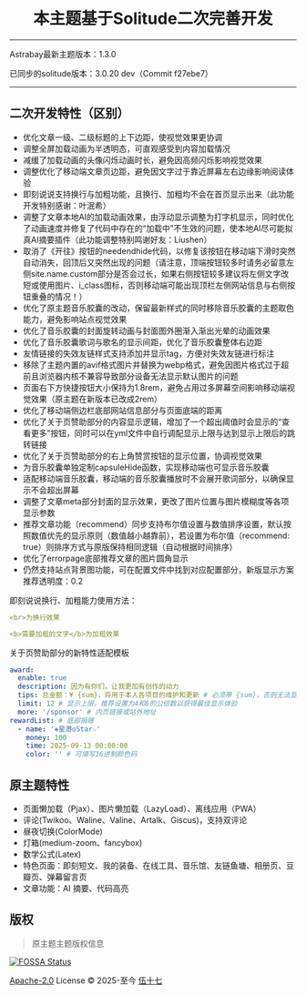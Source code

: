 <div align="center">

# 本主题基于Solitude二次完善开发

</div>

---

Astrabay最新主题版本：1.3.0

已同步的solitude版本：3.0.20 dev（Commit f27ebe7）

---

## 二次开发特性（区别）

- 优化文章一级、二级标题的上下边距，使视觉效果更协调
- 调整全屏加载动画为半透明态，可直观感受到内容加载情况
- 减缓了加载动画的头像闪烁动画时长，避免因高频闪烁影响视觉效果
- 调整优化了移动端文章页边距，避免因文字过于靠近屏幕左右边缘影响阅读体验
- 即刻说说支持换行与加粗功能，且换行、加粗均不会在首页显示出来（此功能开发特别感谢：叶泯希）
- 调整了文章本地AI的加载动画效果，由浮动显示调整为打字机显示，同时优化了动画速度并修复了代码中存在的“加载中”不生效的问题，使本地AI尽可能拟真AI摘要插件（此功能调整特别鸣谢好友：Liushen）
- 取消了《开往》按钮的needendhide代码，以修复该按钮在移动端下滑时突然自动消失，回顶后又突然出现的问题（请注意，顶端按钮较多时请务必留意左侧site.name.custom部分是否会过长，如果右侧按钮较多建议将左侧文字改短或使用图片、i_class图标，否则移动端可能出现顶栏左侧网站信息与右侧按钮重叠的情况！）
- 优化了原主题音乐胶囊的改动，保留最新样式的同时移除音乐胶囊的主题取色能力，避免影响站点视觉效果
- 优化了音乐胶囊的封面旋转动画与封面图外圈渐入渐出光晕的动画效果
- 优化了音乐胶囊歌词与歌名的显示间距，优化了音乐胶囊整体右边距
- 友情链接的失效友链样式支持添加并显示tag，方便对失效友链进行标注
- 移除了主题内置的avif格式图片并替换为webp格式，避免因图片格式过于超前且浏览器内核不兼容导致部分设备无法显示默认图片的问题
- 页面右下方快捷按钮大小保持为1.8rem，避免占用过多屏幕空间影响移动端视觉效果（原主题在新版本已改成2rem）
- 优化了移动端侧边栏底部网站信息部分与页面底端的距离
- 优化了关于页赞助部分的内容显示逻辑，增加了一个超出阈值时会显示的“查看更多”按钮，同时可以在yml文件中自行调配显示上限与达到显示上限后的跳转链接
- 优化了关于页赞助部分的右上角赞赏按钮的显示位置，协调视觉效果
- 为音乐胶囊单独定制capsuleHide函数，实现移动端也可显示音乐胶囊
- 适配移动端音乐胶囊，移动端的音乐胶囊播放时不会展开歌词部分，以确保显示不会超出屏幕
- 调整了文章meta部分封面的显示效果，更改了图片位置与图片模糊度等各项显示参数
- 推荐文章功能（recommend）同步支持布尔值设置与数值排序设置，默认按照数值优先的显示原则（数值越小越靠前），若设置为布尔值（recommend: true）则排序方式与原版保持相同逻辑（自动根据时间排序）
- 优化了errorpage底部推荐文章的图片圆角显示
- 仍然支持站点背景图功能，可在配置文件中找到对应配置部分，新版显示方案推荐透明度：0.2

即刻说说换行、加粗能力使用方法：

```yml
<br>为换行效果

<b>需要加粗的文字</b>为加粗效果
```

关于页赞助部分的新特性适配模板

```yml
award:
  enable: true
  description: 因为有你们，让我更加有创作的动力
  tips: 总金额：¥ {sum}，将用于本人各项目的维护和更新 # 必须带 {sum}，否则无法显示总金额
  limit: 12 # 显示上限，推荐设置为4和6的公倍数以获得最佳显示体验
  more: '/sponsor' # 内页链接或站外地址
rewardList: # 底部捐赠
  - name: '❖星港◎Star☆'
    money: 100
    time: 2025-09-13 00:00:00
    color: '' # 可填写16进制颜色码
```

## 原主题特性

- 页面懒加载（Pjax）、图片懒加载（LazyLoad）、离线应用（PWA）
- 评论(Twikoo、Waline、Valine、Artalk、Giscus)，支持双评论
- 昼夜切换(ColorMode)
- 灯箱(medium-zoom、fancybox)
- 数学公式(Latex)
- 特色页面：即刻短文、我的装备、在线工具、音乐馆、友链鱼塘、相册页、豆瓣页、弹幕留言页
- 文章功能：AI 摘要、代码高亮

## 版权

> 原主题主题版权信息

[![FOSSA Status](https://app.fossa.com/api/projects/git%2Bgithub.com%2Fvalor-x%2Fhexo-theme-solitude.svg?type=small)](https://app.fossa.com/projects/git%2Bgithub.com%2Fvalor-x%2Fhexo-theme-solitude?ref=badge_large)

[Apache-2.0](./LICENSE) License &copy; 2025-至今 [伍十七](https://github.com/everfu)